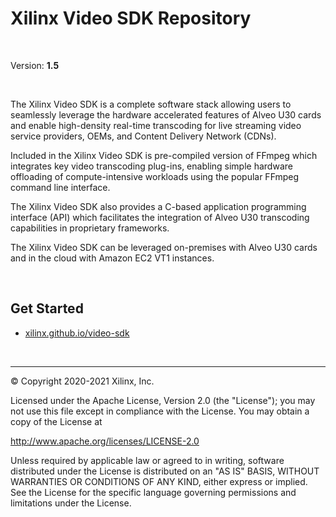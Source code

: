 # Xilinx Video SDK Repository

</br>

Version: **1.5**

</br>

The Xilinx Video SDK is a complete software stack allowing users to seamlessly leverage the hardware accelerated features of Alveo U30 cards and enable high-density real-time transcoding for live streaming video service providers, OEMs, and Content Delivery Network (CDNs). 

Included in the Xilinx Video SDK is pre-compiled version of FFmpeg which integrates key video transcoding plug-ins, enabling simple hardware offloading of compute-intensive workloads using the popular FFmpeg command line interface. 

The Xilinx Video SDK also provides a C-based application programming interface (API) which facilitates the integration of Alveo U30 transcoding capabilities in proprietary frameworks. 

The Xilinx Video SDK can be leveraged on-premises with Alveo U30 cards and in the cloud with Amazon EC2 VT1 instances.

</br>

## Get Started

* [xilinx.github.io/video-sdk](https://xilinx.github.io/video-sdk/index.html)

</br>

---------------------------------------------------

© Copyright 2020-2021 Xilinx, Inc.

Licensed under the Apache License, Version 2.0 (the "License"); you may not use this file except in compliance with the License. You may obtain a copy of the License at

http://www.apache.org/licenses/LICENSE-2.0

Unless required by applicable law or agreed to in writing, software distributed under the License is distributed on an "AS IS" BASIS, WITHOUT WARRANTIES OR CONDITIONS OF ANY KIND, either express or implied. See the License for the specific language governing permissions and limitations under the License.